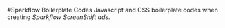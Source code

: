 #Sparkflow Boilerplate Codes
Javascript and CSS boilerplate codes when creating *Sparkflow ScreenShift ads*.

